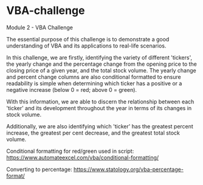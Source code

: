 # VBA-challenge
Module 2 - VBA Challenge

The essential purpose of this challenge is to demonstrate a good understanding of VBA and its applications to real-life scenarios.
  
  In this challenge, we are firstly, identifying the variety of different 'tickers', the yearly    change and the percentage change from the opening price to the closing price of a given year,    and the total stock volume. The yearly change and percent change columns are also conditional formatted to ensure readability is simple when determining which ticker has a positive or a negative increase (below 0 = red; above 0 = green). 

  With this information, we are able to discern the relationship between each 'ticker' and its   development throughout the year in terms of its changes in stock volume. 
  
  Additionally, we are also identifying which 'ticker' has the greatest percent increase, the greatest   per cent decrease, and the greatest total stock volume. 
  
Conditional formatting for red/green used in script: https://www.automateexcel.com/vba/conditional-formatting/

Converting to percentage: https://www.statology.org/vba-percentage-format/ 
